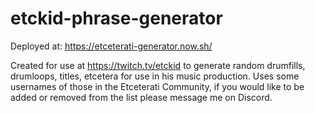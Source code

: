 # etckid-phrase-generator
 
Deployed at: https://etceterati-generator.now.sh/

Created for use at https://twitch.tv/etckid to generate random drumfills, drumloops, titles, etcetera for use in his music production. 
Uses some usernames of those in the Etceterati Community, if you would like to be added or removed from the list please message me on Discord.
